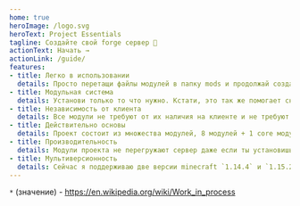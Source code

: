 ```yaml
---
home: true
heroImage: /logo.svg
heroText: Project Essentials
tagline: Создайте свой forge сервер 🎉
actionText: Начать →
actionLink: /guide/
features:
- title: Легко в использовании
  details: Просто перетащи файлы модулей в папку mods и продолжай создавать сервер.
- title: Модульная система
  details: Установи только то что нужно. Кстати, это так же помогает снизить нагрузку на сервер.
- title: Независимость от клиента
  details: Все модули не требуют от их наличия на клиенте и не требуют ресурс-паков с локализацией.
- title: Действительно основы
  details: Проект состоит из множества модулей, 8 модулей + 1 core модуль + 2 WIP* модуля.
- title: Производительность
  details: Модули проекта не перегружают сервер даже если ты установишь все (9) модулей.
- title: Мультиверсионность
  details: Сейчас я поддерживаю две версии minecraft `1.14.4` и `1.15.2` c использованием Forge. И я буду поддерживать больше версий.
---
```


`*` (значение) - https://en.wikipedia.org/wiki/Work_in_process